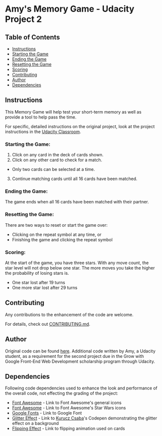 # Amy's Memory Game - Udacity Project 2

## Table of Contents

* [Instructions](#instructions)
* [Starting the Game](#starting-the-game)
* [Ending the Game](#ending-the-game)
* [Resetting the Game](#resetting-the-game)
* [Scoring](#scoring)
* [Contributing](#contributing)
* [Author](#author)
* [Dependencies](#dependencies)

## Instructions <a id="instructions"></a>

This Memory Game will help test your short-term memory as well as provide a tool to help pass the time.

For specific, detailed instructions on the original project, look at the project instructions in the [Udacity Classroom](https://classroom.udacity.com/me).

### Starting the Game: <a id="starting-the-game"></a>
1. Click on any card in the deck of cards shown.
2. Click on any other card to check for a match.
  - Only two cards can be selected at a time.
3. Continue matching cards until all 16 cards have been matched.

### Ending the Game:<a id="ending-the-game"></a>
The game ends when all 16 cards have been matched with their partner.

### Resetting the Game:<a id="resetting-the-game"></a>
There are two ways to reset or start the game over:
- Clicking on the repeat symbol at any time, or
- Finishing the game and clicking the repeat symbol

### Scoring: <a id="scoring"></a>
At the start of the game, you have three stars. With any move count, the star level will not drop below one star. The more moves you take the higher the probability of losing stars is.
- One star lost after 19 turns
- One more star lost after 29 turns



## Contributing <a id="contributing"></a>

Any contributions to the enhancement of the code are welcome.

For details, check out [CONTRIBUTING.md](CONTRIBUTING.md).

## Author <a id="author"></a>
Original code can be found [here](https://github.com/udacity/fend-project-memory-game).
Additional code written by Amy, a Udacity student, as a requirement for the second project due in the Grow with Google Front-End Web Development scholarship program through Udacity.

## Dependencies
Following code dependencies used to enhance the look and performance of the overall code, not effecting the grading of the project:
- [Font Awesome](https://maxcdn.bootstrapcdn.com/font-awesome/4.6.1/css/font-awesome.min.css) - Link to Font Awesome's general icons
- [Font Awesome](https://use.fontawesome.com/releases/v5.1.0/css/all.css) - Link to Font Awesome's Star Wars icons
- [Google Fonts](https://fonts.googleapis.com/css?family=Coda) - Link to Google Font
- [Glitter Effect](https://codepen.io/kucsatax/pen/vyWevX) - Link to [Kurucz Csaba](https://codepen.io/kucsatax/)'s Codepen demonstrating the glitter effect on a background
- [Flipping Effect](http://jsbin.com/fulocomu/1/edit?html,css,output) - Link to flipping animation used on cards
